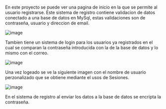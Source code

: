 En este proyecto se puede ver una pagina de inicio en la que se permite al usuario registrarse. Este sistema de registro contiene validacion de datos conectado a una base de datos en MySql, estas validaciones son de contraseña, usuario y direccion de email.

![image](https://user-images.githubusercontent.com/111323259/203379929-5e061615-7783-4af6-b1a2-0f857660426e.png)

Tambien tiene un sistema de login para los usuarios ya registrados en el cual se comparan la contraseña introducida con la de la base de datos y lo mismo con el correo.

![image](https://user-images.githubusercontent.com/111323259/203380586-2c168e14-c094-4256-8457-236155cd2952.png)

Una vez logeado se ve la siguiente imagen con el nombre de usuario perzonalizado que se obtiene mediante el usos de Sesiones.

![image](https://user-images.githubusercontent.com/111323259/203381059-c812f4ea-8b76-4ede-abe8-3837223d5657.png)

En el sistema de registro al enviar los datos a la base de datos se encripta la contraseña. 
